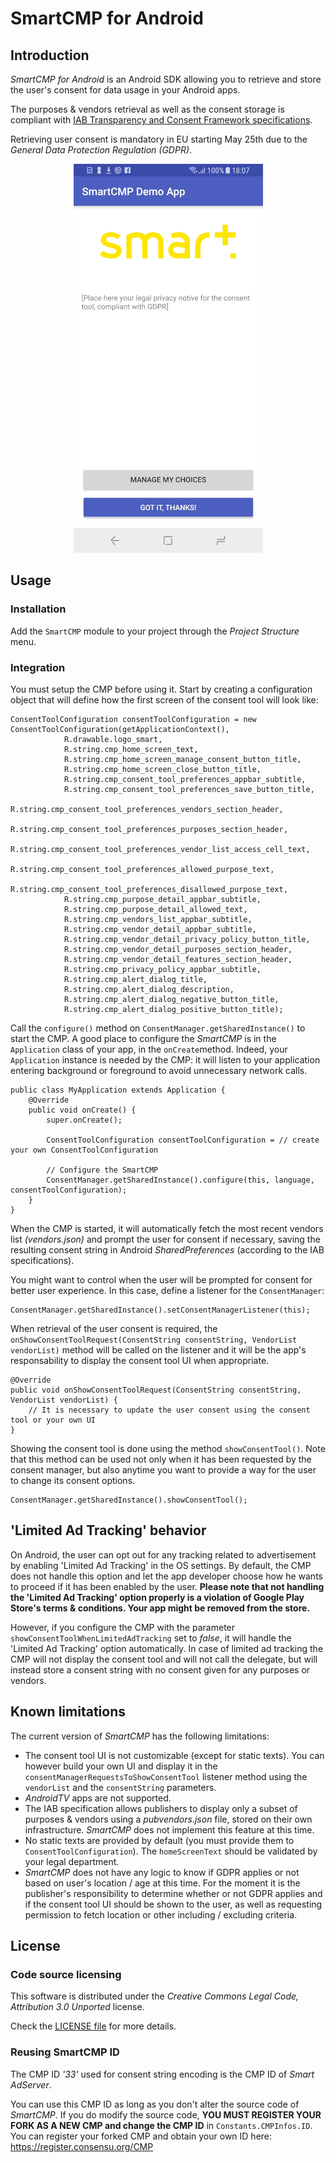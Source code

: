 # SmartCMP for Android

## Introduction

_SmartCMP for Android_ is an Android SDK allowing you to retrieve and store the user's consent for data usage in your Android apps.

The purposes & vendors retrieval as well as the consent storage is compliant with [IAB Transparency and Consent Framework specifications](https://github.com/InteractiveAdvertisingBureau/GDPR-Transparency-and-Consent-Framework).

Retrieving user consent is mandatory in EU starting May 25th due to the _General Data Protection Regulation (GDPR)_.

<p align="center">
  <img src="images/android-consent-tool.gif" alt="Consent tool on Android"/>
</p>

## Usage

### Installation

Add the ```SmartCMP``` module to your project through the _Project Structure_ menu.

### Integration

You must setup the CMP before using it. Start by creating a configuration object that will define how the first screen of the consent tool will look like:

    ConsentToolConfiguration consentToolConfiguration = new ConsentToolConfiguration(getApplicationContext(),
                R.drawable.logo_smart,
                R.string.cmp_home_screen_text,
                R.string.cmp_home_screen_manage_consent_button_title,
                R.string.cmp_home_screen_close_button_title,
                R.string.cmp_consent_tool_preferences_appbar_subtitle,
                R.string.cmp_consent_tool_preferences_save_button_title,
                R.string.cmp_consent_tool_preferences_vendors_section_header,
                R.string.cmp_consent_tool_preferences_purposes_section_header,
                R.string.cmp_consent_tool_preferences_vendor_list_access_cell_text,
                R.string.cmp_consent_tool_preferences_allowed_purpose_text,
                R.string.cmp_consent_tool_preferences_disallowed_purpose_text,
                R.string.cmp_purpose_detail_appbar_subtitle,
                R.string.cmp_purpose_detail_allowed_text,
                R.string.cmp_vendors_list_appbar_subtitle,
                R.string.cmp_vendor_detail_appbar_subtitle,
                R.string.cmp_vendor_detail_privacy_policy_button_title,
                R.string.cmp_vendor_detail_purposes_section_header,
                R.string.cmp_vendor_detail_features_section_header,
                R.string.cmp_privacy_policy_appbar_subtitle,
                R.string.cmp_alert_dialog_title,
                R.string.cmp_alert_dialog_description,
                R.string.cmp_alert_dialog_negative_button_title,
                R.string.cmp_alert_dialog_positive_button_title);

Call the ```configure()``` method on ```ConsentManager.getSharedInstance()``` to start the CMP. A good place to configure the _SmartCMP_ is in the ```Application``` class of your app, in the ```onCreate```method. Indeed, your ```Application``` instance is needed by the CMP: it will listen to your application entering background or foreground to avoid unnecessary network calls.

    public class MyApplication extends Application {
        @Override
        public void onCreate() {
            super.onCreate();

            ConsentToolConfiguration consentToolConfiguration = // create your own ConsentToolConfiguration

            // Configure the SmartCMP
            ConsentManager.getSharedInstance().configure(this, language, consentToolConfiguration);
        }
    }

When the CMP is started, it will automatically fetch the most recent vendors list _(vendors.json)_ and prompt the user for consent if necessary, saving the resulting consent string in Android _SharedPreferences_ (according to the IAB specifications).

You might want to control when the user will be prompted for consent for better user experience. In this case, define a listener for the ```ConsentManager```:

    ConsentManager.getSharedInstance().setConsentManagerListener(this);

When retrieval of the user consent is required, the ```onShowConsentToolRequest(ConsentString consentString, VendorList vendorList)```
 method will be called on the listener and it will be the app's responsability to display the consent tool UI when appropriate.

    @Override
    public void onShowConsentToolRequest(ConsentString consentString, VendorList vendorList) {
        // It is necessary to update the user consent using the consent tool or your own UI
    }

Showing the consent tool is done using the method ```showConsentTool()```. Note that this method can be used not only when it has been requested by the consent manager, but also anytime you want to provide a way for the user to change its consent options.

    ConsentManager.getSharedInstance().showConsentTool();

## 'Limited Ad Tracking' behavior

On Android, the user can opt out for any tracking related to advertisement by enabling 'Limited Ad Tracking' in the OS settings. By default, the CMP does not handle this option and let the app developer choose how he wants to proceed if it has been enabled by the user. **Please note that not handling the 'Limited Ad Tracking' option properly is a violation of Google Play Store's terms & conditions. Your app might be removed from the store.**

However, if you configure the CMP with the parameter ```showConsentToolWhenLimitedAdTracking``` set to _false_, it will handle the 'Limited Ad Tracking' option automatically. In case of limited ad tracking the CMP will not display the consent tool and will not call the delegate, but will instead store a consent string with no consent given for any purposes or vendors.

## Known limitations

The current version of _SmartCMP_ has the following limitations:

* The consent tool UI is not customizable (except for static texts). You can however build your own UI and display it in the ```consentManagerRequestsToShowConsentTool``` listener method using the ```vendorList``` and the ```consentString``` parameters.
* _AndroidTV_ apps are not supported.
* The IAB specification allows publishers to display only a subset of purposes & vendors using a _pubvendors.json_ file, stored on their own infrastructure. _SmartCMP_ does not implement this feature at this time.
* No static texts are provided by default (you must provide them to ```ConsentToolConfiguration```). The ```homeScreenText``` should be validated by your legal department.
* _SmartCMP_ does not have any logic to know if GDPR applies or not based on user's location / age at this time. For the moment it is the publisher's responsibility to determine whether or not GDPR applies and if the consent tool UI should be shown to the user, as well as requesting permission to fetch location or other including / excluding criteria.

## License

### Code source licensing

This software is distributed under the _Creative Commons Legal Code, Attribution 3.0 Unported_ license.

Check the [LICENSE file](LICENSE) for more details.

### Reusing SmartCMP ID

The CMP ID _'33'_ used for consent string encoding is the CMP ID of _Smart AdServer_.

You can use this CMP ID as long as you don't alter the source code of _SmartCMP_. If you do modify the source code, **YOU MUST REGISTER YOUR FORK AS A NEW CMP and change the CMP ID** in ```Constants.CMPInfos.ID```. You can register your forked CMP and obtain your own ID here: https://register.consensu.org/CMP
